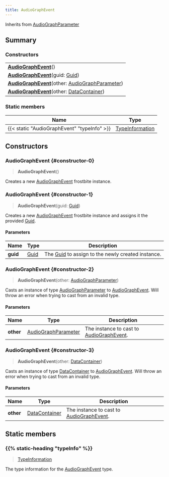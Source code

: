 ```yaml
---
title: AudioGraphEvent
---
```


Inherits from 
[AudioGraphParameter](/vext/ref/fb/audiographparameter)

## Summary
### Constructors
| |
| ----------- |
| **[AudioGraphEvent](#constructor-0)**() |
| **[AudioGraphEvent](#constructor-1)**(guid: [Guid](/vext/ref/shared/class/guid)) |
| **[AudioGraphEvent](#constructor-2)**(other: [AudioGraphParameter](/vext/ref/fb/audiographparameter)) |
| **[AudioGraphEvent](#constructor-3)**(other: [DataContainer](/vext/ref/shared/class/datacontainer)) |

### Static members
| Name | Type |
| ---- | ---- |
| {{< static "AudioGraphEvent" "typeInfo" >}} | [TypeInformation](/vext/ref/shared/class/typeinformation) |

## Constructors
### AudioGraphEvent {#constructor-0}
> **AudioGraphEvent**()

Creates a new [AudioGraphEvent](/vext/ref/fb/audiographevent) frostbite instance.

### AudioGraphEvent {#constructor-1}
> **AudioGraphEvent**(guid: [Guid](/vext/ref/shared/class/guid))

Creates a new [AudioGraphEvent](/vext/ref/fb/audiographevent) frostbite instance and assigns it the provided [Guid](/vext/ref/shared/class/guid).

#### Parameters
| Name | Type | Description |
| ---- | ---- | ----------- |
| **guid** | [Guid](/vext/ref/shared/class/guid) | The [Guid](/vext/ref/shared/class/guid) to assign to the newly created instance. |

### AudioGraphEvent {#constructor-2}
> **AudioGraphEvent**(other: [AudioGraphParameter](/vext/ref/fb/audiographparameter))

Casts an instance of type [AudioGraphParameter](/vext/ref/fb/audiographparameter) to [AudioGraphEvent](/vext/ref/fb/audiographevent). Will throw an error when trying to cast from an invalid type.

#### Parameters
| Name | Type | Description |
| ---- | ---- | ----------- |
| **other** | [AudioGraphParameter](/vext/ref/fb/audiographparameter) | The instance to cast to [AudioGraphEvent](/vext/ref/fb/audiographevent). |

### AudioGraphEvent {#constructor-3}
> **AudioGraphEvent**(other: [DataContainer](/vext/ref/shared/class/datacontainer))

Casts an instance of type [DataContainer](/vext/ref/shared/class/datacontainer) to [AudioGraphEvent](/vext/ref/fb/audiographevent). Will throw an error when trying to cast from an invalid type.

#### Parameters
| Name | Type | Description |
| ---- | ---- | ----------- |
| **other** | [DataContainer](/vext/ref/shared/class/datacontainer) | The instance to cast to [AudioGraphEvent](/vext/ref/fb/audiographevent). |

## Static members
### {{% static-heading "typeInfo" %}}
> [TypeInformation](/vext/ref/shared/class/typeinformation)

The type information for the [AudioGraphEvent](/vext/ref/fb/audiographevent) type.

